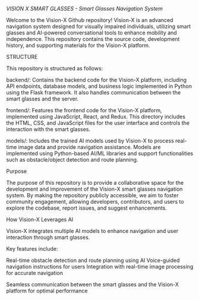 *VISION X SMART GLASSES - Smart Glasses Navigation System*

Welcome to the Vision-X Github repository! Vision-X is an advanced navigation system designed for visually impaired individuals, utilizing smart glasses and AI-powered conversational tools to enhance mobility and independence. This repository contains the source code, development history, and supporting materials for the Vision-X platform.

STRUCTURE

This repository is structured as follows:

backend/: Contains the backend code for the Vision-X platform, including API endpoints, database models, and business logic implemented in Python using the Flask framework. It also handles communication between the smart glasses and the server.

frontend/: Features the frontend code for the Vision-X platform, implemented using JavaScript, React, and Redux. This directory includes the HTML, CSS, and JavaScript files for the user interface and controls the interaction with the smart glasses.

models/: Includes the trained AI models used by Vision-X to process real-time image data and provide navigation assistance. Models are implemented using Python-based AI/ML libraries and support functionalities such as obstacle/object detection and route planning.

Purpose

The purpose of this repository is to provide a collaborative space for the development and improvement of the Vision-X smart glasses navigation system. By making the repository publicly accessible, we aim to foster community engagement, allowing developers, contributors, and users to explore the codebase, report issues, and suggest enhancements.

How Vision-X Leverages AI

Vision-X integrates multiple AI models to enhance navigation and user interaction through smart glasses.

Key features include:

Real-time obstacle detection and route planning using AI
Voice-guided navigation instructions for users
Integration with real-time image processing for accurate navigation

Seamless communication between the smart glasses and the Vision-X platform for optimal performance
